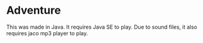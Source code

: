 # Adventure
This was made in Java. It requires Java SE to play. Due to sound files, it also requires jaco mp3 player to play.
